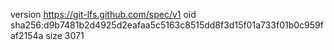 version https://git-lfs.github.com/spec/v1
oid sha256:d9b7481b2d4925d2eafaa5c5163c8515dd8f3d15f01a733f01b0c959faf2154a
size 3071
